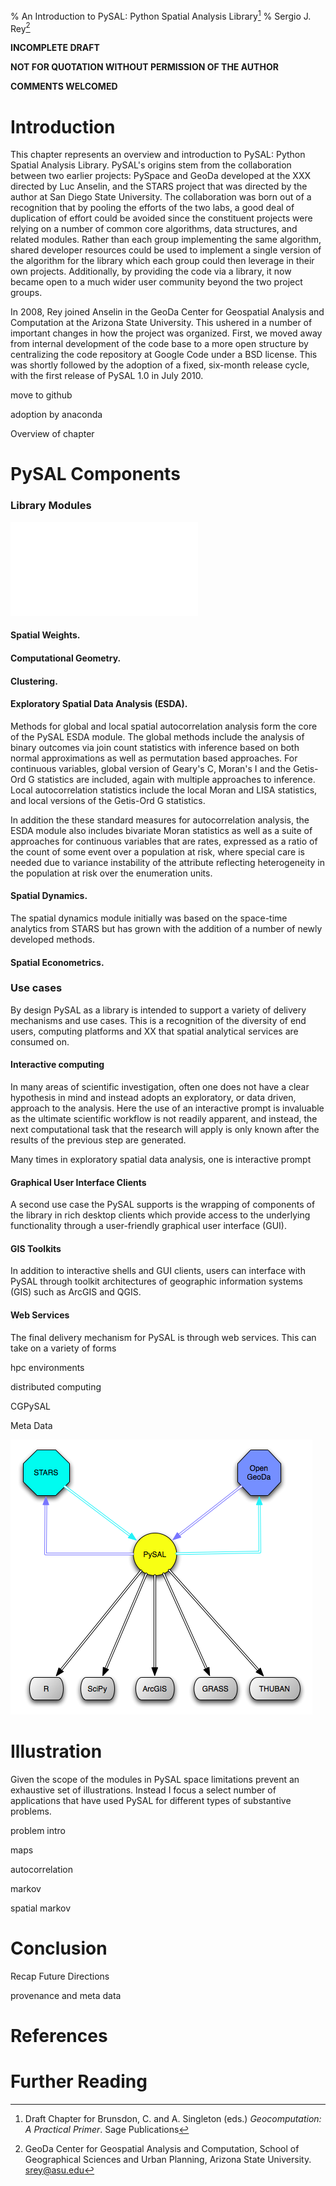 % An Introduction to PySAL: Python Spatial Analysis Library[^talk]
% Sergio J. Rey[^inst]

[^talk]: Draft Chapter for Brunsdon, C. and A. Singleton (eds.) *Geocomputation: A Practical Primer*. Sage Publications

[^inst]: GeoDa Center for Geospatial Analysis and Computation, School of
Geographical Sciences and Urban Planning, Arizona State University.
<srey@asu.edu>

**INCOMPLETE DRAFT**

**NOT FOR QUOTATION WITHOUT PERMISSION OF THE AUTHOR**

**COMMENTS WELCOMED**


# Introduction

This chapter represents an overview and introduction to PySAL: Python Spatial Analysis Library.
PySAL's origins stem from the collaboration between two earlier projects: PySpace and GeoDa developed at the XXX directed by Luc Anselin, and the STARS project that was directed by the author at San Diego State University. The collaboration was born out of a recognition that by pooling the efforts of the two labs, a good deal of duplication of effort could be avoided since the constituent projects were relying on a number of common core algorithms, data structures, and related modules. Rather than each group implementing the same algorithm, shared developer resources could be used to implement a single version of the algorithm for the library which each group could then leverage in their own projects. Additionally, by providing the code via a library, it now became open to a much wider user community beyond the two project groups.

In 2008, Rey joined Anselin in the GeoDa Center for Geospatial Analysis and Computation at the Arizona State University. This ushered in a number of important changes in how the project was organized. First, we moved away from internal development of the code base to a more open structure by  centralizing the code repository at Google Code under a BSD license. This was shortly followed by the adoption of a fixed, six-month release cycle, with the first release of PySAL 1.0 in July 2010.

move to github

adoption by anaconda

Overview of chapter

# PySAL Components

### Library Modules

![PySAL Modules](pysal_components.pdf)

#### Spatial Weights.

#### Computational Geometry.

#### Clustering.

#### Exploratory Spatial Data Analysis (ESDA).
Methods for global and local spatial autocorrelation analysis form the core of the PySAL ESDA module. The global methods include the analysis of binary outcomes via join count statistics with inference based on both normal approximations as well as permutation based approaches. For continuous variables, global version of Geary's C, Moran's I and the Getis-Ord G statistics are included, again with multiple approaches to inference.  Local autocorrelation statistics include the local Moran and LISA statistics, and local versions of the Getis-Ord G statistics.

In addition the these standard measures for autocorrelation analysis, the ESDA module also includes bivariate Moran statistics as well as a suite of approaches for continuous variables that are rates, expressed as a ratio of the count of some event over a population at risk,  where special care is needed due to variance instability of the attribute reflecting heterogeneity in the population at risk over the enumeration units.

#### Spatial Dynamics.
The spatial dynamics module initially was based on the space-time analytics from STARS but has grown with the addition of a number of newly developed methods. 

#### Spatial Econometrics.


### Use cases

By design PySAL as a library is intended to support a variety of delivery mechanisms and use cases. This is a recognition of the diversity of end users, computing platforms and XX that spatial analytical services are consumed on.

#### Interactive computing
In many areas of scientific investigation, often one does not have a clear hypothesis in mind and instead adopts an exploratory, or data driven, approach to the analysis. Here the use of an interactive prompt is invaluable as the ultimate scientific workflow is not readily apparent, and instead, the next computational task that the research will apply is only known after the results of the previous step are generated.


Many times in exploratory spatial data analysis, one is 
interactive prompt

#### Graphical User Interface Clients

A second use case the PySAL supports is the wrapping of components of the library in rich desktop clients which provide access to the underlying functionality through a user-friendly graphical user interface (GUI).



#### GIS Toolkits

In addition to interactive shells and GUI clients, users can interface with PySAL through toolkit architectures of geographic information systems (GIS) such as ArcGIS and QGIS.


#### Web Services

The final delivery mechanism  for PySAL is through web services. This can take on a variety of forms

hpc environments

distributed computing


CGPySAL

Meta Data

![PySAL Architecture](pysal_applications.png)

# Illustration

Given the scope of the modules in PySAL space limitations prevent an exhaustive set of illustrations. Instead I focus a select number of applications that have used PySAL for different types of substantive problems.

problem intro

maps

autocorrelation

markov

spatial markov



# Conclusion

Recap
Future Directions

provenance and meta data


# References

# Further Reading

